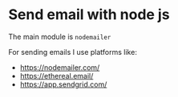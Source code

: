 # Send email with node js

The main module is `nodemailer`

For sending emails I use platforms like:

-   https://nodemailer.com/
-   https://ethereal.email/
-   https://app.sendgrid.com/
